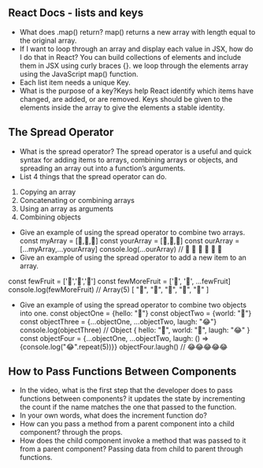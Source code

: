 
## React Docs - lists and keys
- What does .map() return?
map() returns a new array with length equal to the original array.
- If I want to loop through an array and display each value in JSX, how do I do that in React?
You can build collections of elements and include them in JSX using curly braces {}.
we loop through the elements array using the JavaScript map() function.
- Each list item needs a unique Key.
- What is the purpose of a key?Keys help React identify which items have changed, are added, or are removed. Keys should be given to the elements inside the array to give the elements a stable identity.


## The Spread Operator
- What is the spread operator?
The spread operator is a useful and quick syntax for adding items to arrays, combining arrays or objects, and spreading an array out into a function’s arguments.
- List 4 things that the spread operator can do.
1. Copying an array
2. Concatenating or combining arrays
3. Using an array as arguments
4. Combining objects

- Give an example of using the spread operator to combine two arrays.
const myArray = [🤪,🐻,🎌] const yourArray = [🙂,🤗,🤩] const ourArray = [...myArray,...yourArray] console.log(...ourArray) // 🤪 🐻 🎌 🙂 🤗 🤩
- Give an example of using the spread operator to add a new item to an array.

const fewFruit = ['🍏','🍊','🍌']
const fewMoreFruit = ['🍉', '🍍', ...fewFruit]
console.log(fewMoreFruit) // Array(5) [ "🍉", "🍍", "🍏", "🍊", "🍌" ]
- Give an example of using the spread operator to combine two objects into one.
const objectOne = {hello: "🤪"} const objectTwo = {world: "🐻"} const objectThree = {...objectOne, ...objectTwo, laugh: "😂"} console.log(objectThree) // Object { hello: "🤪", world: "🐻", laugh: "😂" } const objectFour = {...objectOne, ...objectTwo, laugh: () => {console.log("😂".repeat(5))}} objectFour.laugh() // 😂😂😂😂😂
## How to Pass Functions Between Components
- In the video, what is the first step that the developer does to pass functions between components?
it updates the state by incrementing the count if the name matches the one that passed to the function.
- In your own words, what does the increment function do?
- How can you pass a method from a parent component into a child component? through the props.
- How does the child component invoke a method that was passed to it from a parent component?
Passing data from child to parent through functions.